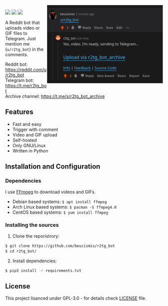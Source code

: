 <img src="assets/screenshot.png" width="370" align="right">

![](https://img.shields.io/badge/python-3.7%2B-blue) ![](https://img.shields.io/badge/style-black-black?style=flat) ![](https://img.shields.io/reddit/user-karma/combined/r2tg_bot)

A Reddit bot that uploads video or GIF files to Telegram. Just mention me (`u/r2tg_bot`) in the comments.

Reddit bot: https://reddit.com/u/r2tg_bot <br/>
Telegram bot: https://t.me/r2tg_bot <br/>
Archive channel: https://t.me/s/r2tg_bot_archive

## Features
- Fast and easy
- Trigger with comment
- Video and GIF upload
- Self-hosted
- Only GNU/Linux
- Written in Python

## Installation and Configuration

### Dependencies
I use [FFmpeg](https://ffmpeg.org) to download videos and GIFs.
  * Debian based systems: `$ apt install ffmpeg`
  * Arch Linux based systems: `$ pacman -S ffmpeg4.0`
  * CentOS based systems: `$ yum install ffmpeg`

### Installing the sources
1. Clone the reporistrory: 
```sh
$ git clone https://github.com/beucismis/r2tg_bot
$ cd r2tg_bot/
```

2. Install dependencies:
```sh
$ pip3 install -r requirements.txt
```

## License
This project lisanced under GPL-3.0 - for details check [LICENSE](LICENSE) file.

